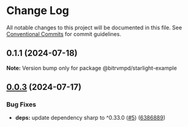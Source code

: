 # Change Log

All notable changes to this project will be documented in this file.
See [Conventional Commits](https://conventionalcommits.org) for commit guidelines.

## 0.1.1 (2024-07-18)

**Note:** Version bump only for package @bitrvmpd/starlight-example





## [0.0.3](https://github.com/bitrvmpd/monorepo-lerna-test/compare/starlight-example@0.0.2...starlight-example@0.0.3) (2024-07-17)

### Bug Fixes

- **deps:** update dependency sharp to ^0.33.0 ([#5](https://github.com/bitrvmpd/monorepo-lerna-test/issues/5)) ([6386889](https://github.com/bitrvmpd/monorepo-lerna-test/commit/638688934b7630f8ead2bbea9cf2dba4c6e8f3f0))
